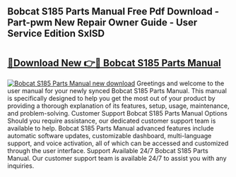 ## Bobcat S185 Parts Manual Free Pdf Download - Part-pwm New Repair Owner Guide - User Service Edition SxlSD

# <h2><a href="http://bc43542.oget.top/?id=Bobcat+S185+Parts+Manual">🔗Download New 👉🔴 Bobcat S185 Parts Manual</a></h2>

[![Bobcat S185 Parts Manual new download](https://i.imgur.com/5g1atiW.png)](http://bc43542.oget.top/?id=Bobcat+S185+Parts+Manual)
Greetings and welcome to the user manual for your newly synced Bobcat S185 Parts Manual. This manual is specifically designed to help you get the most out of your product by providing a thorough explanation of its features, setup, usage, maintenance, and problem-solving. Customer Support Bobcat S185 Parts Manual Options Should you require assistance, our dedicated customer support team is available to help. Bobcat S185 Parts Manual advanced features include automatic software updates, customizable dashboard, multi-language support, and voice activation, all of which can be accessed and customized through the user interface. Support Available 24/7 Bobcat S185 Parts Manual. Our customer support team is available 24/7 to assist you with any inquiries.
